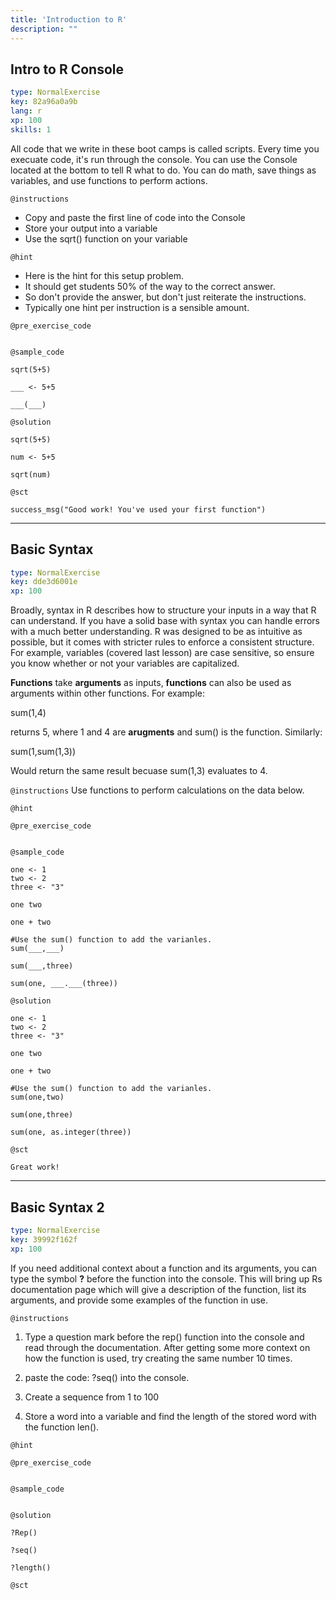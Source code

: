 ```yaml
---
title: 'Introduction to R'
description: ""
---
```


## Intro to R Console

```yaml
type: NormalExercise
key: 82a96a0a9b
lang: r
xp: 100
skills: 1
```

All code that we write in these boot camps is called scripts. Every time you execuate code, it's run through the console. You can use the Console located at the bottom to tell R what to do. You can do math, save things as variables, and use functions to perform actions.

`@instructions`
- Copy and paste the first line of code into the Console
- Store your output into a variable
- Use the sqrt() function on your variable

`@hint`
- Here is the hint for this setup problem. 
- It should get students 50% of the way to the correct answer.
- So don't provide the answer, but don't just reiterate the instructions.
- Typically one hint per instruction is a sensible amount.

`@pre_exercise_code`
```{r}

```

`@sample_code`
```{r}
sqrt(5+5)

___ <- 5+5

___(___)
```

`@solution`
```{r}
sqrt(5+5)

num <- 5+5

sqrt(num)
```

`@sct`
```{r}
success_msg("Good work! You've used your first function")
```

---

## Basic Syntax

```yaml
type: NormalExercise
key: dde3d6001e
xp: 100
```

Broadly, syntax in R describes how to structure your inputs in a way that R can understand. If you have a solid base with syntax you can handle errors with a much better understanding. R was designed to be as intuitive as possible, but it comes with stricter rules to enforce a consistent structure. For example, variables (covered last lesson) are case sensitive, so ensure you know whether or not your variables are capitalized.

**Functions** take **arguments** as inputs, **functions** can also be used as arguments within other functions. For example:

sum(1,4)

returns 5, where 1 and 4 are **arugments** and sum() is the function. Similarly:

sum(1,sum(1,3)) 

Would return the same result becuase sum(1,3) evaluates to 4.

`@instructions`
Use functions to perform calculations on the data below.

`@hint`


`@pre_exercise_code`
```{r}

```

`@sample_code`
```{r}
one <- 1
two <- 2
three <- "3"

one two

one + two

#Use the sum() function to add the varianles.
sum(___,___)

sum(___,three)

sum(one, ___.___(three))
```

`@solution`
```{r}
one <- 1
two <- 2
three <- "3"

one two

one + two

#Use the sum() function to add the varianles.
sum(one,two)

sum(one,three)

sum(one, as.integer(three))
```

`@sct`
```{r}
Great work!
```

---

## Basic Syntax 2

```yaml
type: NormalExercise
key: 39992f162f
xp: 100
```

If you need additional context about a function and its arguments, you can type the symbol **?** before the function into the console. This will bring up Rs documentation page which will give a description of the function, list its arguments, and provide some examples of the function in use.

`@instructions`
1. Type a question mark before the rep() function into the console and read through the documentation. After getting some more context on how the function is used, try creating the same number 10 times. 

2. paste the code: ?seq() into the console.

3. Create a sequence from 1 to 100

4. Store a word into a variable and find the length of the stored word with the function len().

`@hint`


`@pre_exercise_code`

```{r}

```


`@sample_code`

```{r}

```


`@solution`

```{r}
?Rep()

?seq()

?length()
```


`@sct`

```{r}

```
